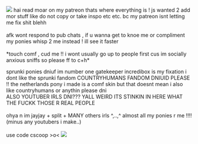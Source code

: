 <img src="https://gifcity.carrd.co/assets/images/gallery42/276c8870.gif?v=47652796"/>
hai read moar on my patreon thats where everything is ! js wanted 2 add mor stuff like do not copy or take inspo etc etc. bc my patreon isnt letting me fix shit blehh
<br></br>
afk wont respond to pub chats , if u wanna get to knoe me or compliment my ponies whisp 2 me instead ! ill see it faster
<br></br>
*touch comf , cud me !! i wont usually go up to people first cus im socially anxious sniffs so please ff to c+h*

sprunki ponies dniuf im number one gatekeeper incredibox is my fixation i dont like the sprunki fandom
COUNTRYHUMANS FANDOM DNIUID PLEASE !! the netherlands pony i made is a comf skin but that doesnt mean i also like countryhumans or anythin please dni  
ALSO YOUTUBER IRLS DNI??? YALL WEIRD ITS STINKIN IN HERE WHAT THE FUCKK THOSE R REAL PEOPLE
<br></br>
ohya n im jayjay + split + MANY others irls ^,..,^ almost all my ponies r me !!!! (minus any youtubers i make..)
<br></br>
use code cscoop >o<
<img src="https://64.media.tumblr.com/4ddde13c63276cced09c4b228c63ce78/7ffbaf3522202b3c-c1/s2048x3072/18722127f27d84e0e7d451761bb36deeb4243032.jpg"/>
